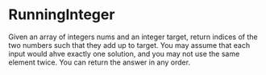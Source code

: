 # RunningInteger

Given an array of integers nums and an integer target,
return indices of the two numbers such that they add up to target.
You may assume that each input would ahve exactly one solution,
and you may not use the same element twice.
You can return the answer in any order.
